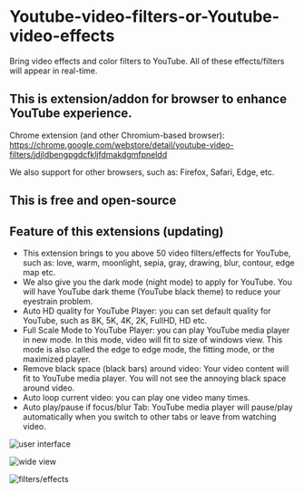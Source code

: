 # Youtube-video-filters-or-Youtube-video-effects
Bring video effects and color filters to YouTube. All of these effects/filters will appear in real-time.
## This is extension/addon for browser to enhance YouTube experience.

Chrome extension (and other Chromium-based browser): https://chrome.google.com/webstore/detail/youtube-video-filters/jdjldbengpgdcfkljfdmakdgmfpneldd

We also support for other browsers, such as: Firefox, Safari, Edge, etc.
## This is free and open-source
## Feature of this extensions (updating)
- This extension brings to you above 50 video filters/effects for YouTube, such as: love, warm, moonlight, sepia, gray, drawing, blur, contour, edge map etc.
- We also give you the dark mode (night mode) to apply for YouTube. You will have YouTube dark theme (YouTube black theme) to reduce your eyestrain problem.
- Auto HD quality for YouTube Player: you can set default quality for YouTube, such as 8K, 5K, 4K, 2K, FullHD, HD etc.
- Full Scale Mode to YouTube Player: you can play YouTube media player in new mode. In this mode, video will fit to size of windows view. This mode is also called the edge to edge mode, the fitting mode, or the maximized player.
- Remove black space (black bars) around video: Your video content will fit to YouTube media player. You will not see the annoying black space around video.
- Auto loop current video: you can play one video many times.
- Auto play/pause if focus/blur Tab: YouTube media player will pause/play automatically when you switch to other tabs or leave from watching video.

![user interface](https://lh3.googleusercontent.com/eeJX7p4ySW5oVfTV4YCF5kBv2sgiyS9iEFhMFyPvnrcEvqOgI74SqFjTBKyThNNsFpVvUUZYgNg=w640-h400-e365)

![wide view](https://lh3.googleusercontent.com/jwkjN5YwzlMhhfJM3xnOzzwxBehVINecewGCHv618P60gHuhmoOKKoehgVQiia3SBIlr2xEI4A=w640-h400-e365)

![filters/effects](https://lh3.googleusercontent.com/du5Ju6LueRrpEDC5Go_SW8d-pHUmvwmVQu-BgOEHlS7NcNNQiQhpZ3SrTJMMH5zUTV-PYClD8w=w640-h400-e365)
